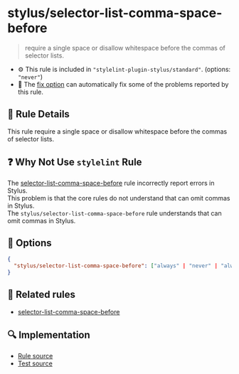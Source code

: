 # stylus/selector-list-comma-space-before

> require a single space or disallow whitespace before the commas of selector lists.

- :gear: This rule is included in `"stylelint-plugin-stylus/standard"`. (options: `"never"`)
- :wrench: The [fix option](https://stylelint.io/user-guide/usage/options#fix) can automatically fix some of the problems reported by this rule.

## :book: Rule Details

This rule require a single space or disallow whitespace before the commas of selector lists.

## :question: Why Not Use `stylelint` Rule

The [selector-list-comma-space-before] rule incorrectly report errors in Stylus.  
This problem is that the core rules do not understand that can omit commas in Stylus.  
The `stylus/selector-list-comma-space-before` rule understands that can omit commas in Stylus.

## :wrench: Options

```json
{
  "stylus/selector-list-comma-space-before": ["always" | "never" | "always-single-line" | "never-single-line"]
}
```

## :couple: Related rules

- [selector-list-comma-space-before]

[selector-list-comma-space-before]: https://stylelint.io/user-guide/rules/selector-list-comma-space-before

## :mag: Implementation

- [Rule source](https://github.com/stylus/stylelint-plugin-stylus/blob/main/lib/rules/selector-list-comma-space-before.js)
- [Test source](https://github.com/stylus/stylelint-plugin-stylus/blob/main/tests/lib/rules/selector-list-comma-space-before.js)
